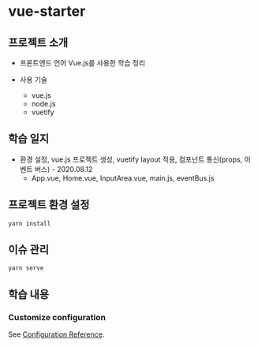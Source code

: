 # vue-starter
## 프로젝트 소개
  + 프론트엔드 언어 Vue.js를 사용한 학습 정리
  
  + 사용 기술
    + vue.js
    + node.js
    + vuetify
  
## 학습 일지
  + 환경 설정, vue.js 프로젝트 생성, vuetify layout 적용, 컴포넌트 통신(props, 이벤트 버스) - 2020.08.12
    + App.vue, Home.vue, InputArea.vue, main.js, eventBus.js


## 프로젝트 환경 설정
```
yarn install
```

## 이슈 관리
```
yarn serve
```

## 학습 내용 

### Customize configuration
See [Configuration Reference](https://cli.vuejs.org/config/).

